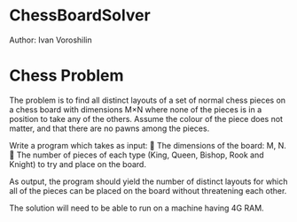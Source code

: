 ChessBoardSolver
================
Author: Ivan Voroshilin

Chess Problem
===============
The problem is to find all distinct layouts of a set of normal chess pieces on a chess board with dimensions M×N 
where none of the pieces is in a position to take any of the others. Assume the colour of the piece does not matter, 
and that there are no pawns among the pieces.

Write a program which takes as input:
   The dimensions of the board: M, N.
   The number of pieces of each type (King, Queen, Bishop, Rook and Knight) to try and place on the board.

As output, the program should yield the number of distinct layouts for which all of the pieces can be placed on the board 
without threatening each other.

The solution will need to be able to run on a machine having 4G RAM.
